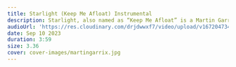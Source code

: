 ```yaml
---
title: Starlight (Keep Me Afloat) Instrumental
description: Starlight, also named as “Keep Me Afloat” is a Martin Garrix's song.
audioUrl: 'https://res.cloudinary.com/drjdwwxf7/video/upload/v1672047348/music/sentimental-moods.mp3'
date: Sep 10 2023
duration: 3:59
size: 3.36
cover: cover-images/martingarrix.jpg
---
```

